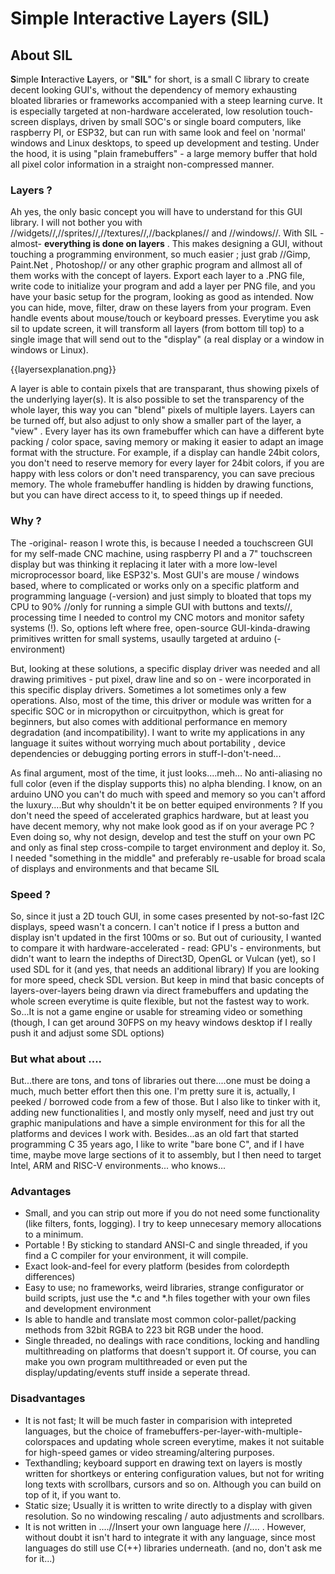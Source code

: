 # Simple Interactive Layers (SIL)

## About SIL

**S**imple **I**nteractive **L**ayers, or "**SIL**" for short, is a small C library to create decent looking GUI's, without the dependency of memory exhausting bloated libraries or frameworks accompanied with a steep learning curve. It is especially targeted at non-hardware accelerated, low resolution touch-screen displays, driven by small SOC's or single board computers, like raspberry PI,  or ESP32, but can run with same look and feel on 'normal' windows and Linux desktops, to speed up development and testing. 
Under the hood, it is using "plain framebuffers" - a large memory buffer that hold all pixel color information in a straight non-compressed manner.  

### Layers ?

Ah yes, the only basic concept you will have to understand for this GUI library. I will not bother you with //widgets//,//sprites//,//textures//,//backplanes// and //windows//. With SIL -almost- **everything is done on layers**  . This makes designing a GUI, without touching a programming environment, so much easier ; just grab //Gimp, Paint.Net , Photoshop// or any other graphic program and allmost all of them works with the concept of layers. Export each layer to a .PNG file, write code to initialize your program and add a layer per PNG file, and you have your basic setup for the program, looking as good as intended. Now you can hide, move, filter, draw on these layers from your program. Even handle events about mouse/touch or keyboard presses. Everytime you ask sil to update screen, it will transform all layers (from bottom till top) to a single image that will send out to the "display" (a real display or a window in windows or Linux).

{{layersexplanation.png}}

A layer is able to contain pixels that are transparant, thus showing pixels of the underlying layer(s). It is also possible to set the transparency of the whole layer, this way you can "blend" pixels of multiple layers. Layers can be turned off, but also adjust to only show a smaller part of the layer, a "view" . 
Every layer has its own framebuffer which can have a different byte packing / color space, saving memory or making it easier to adapt an image format with the structure. For example, if a display can handle 24bit colors, you don't need to reserve memory for every layer for 24bit colors, if you are happy with less colors or don't need transparency, you can save precious memory. The whole framebuffer handling is hidden by drawing functions, but you can have direct access to it, to speed things up if needed. 


### Why ?

The -original- reason I wrote this, is because I needed a touchscreen GUI for my self-made CNC machine, using raspberry PI and a 7" touchscreen display but was thinking it replacing it later with a more low-level microprocessor board, like ESP32's. Most GUI's are mouse / windows based, where to complicated or works only on a specific platform and programming language (-version) and just simply to bloated that tops my CPU to 90% //only for running a simple GUI with buttons and texts//, processing time I needed to control my CNC motors and monitor safety systems (!). So, options left where free, open-source GUI-kinda-drawing primitives written for small systems, usaully targeted at arduino (-environment)

But, looking at these solutions, a specific display driver was needed and all drawing primitives - put pixel, draw line and so on -  were incorporated in this specific display drivers. Sometimes a lot sometimes only a few operations. Also, most of the time, this driver or module  was written for a specific SOC or in micropython or circuitpython, which is great for beginners, but also comes with additional performance en memory degradation (and incompatibility). I want to write my applications in any language it suites without worrying much about portability , device dependencies or debugging porting errors in stuff-I-don't-need... 

As final argument, most of the time, it just looks....meh... No anti-aliasing no full color (even if the display supports this) no alpha blending.  I know, on an arduino UNO you can't do much with speed and memory so you can't afford the luxury....But why shouldn't it be on better equiped environments ? If you don't need the speed of accelerated graphics hardware, but at least you have decent memory, why not make look good as if on your average PC ? Even doing so, why not design, develop and test the stuff on your own PC and only as final step cross-compile to target environment and deploy it.
So, I needed "something in the middle" and preferably re-usable for broad scala of displays and environments and that became SIL

### Speed ?

So, since it just a 2D touch GUI, in some cases presented by not-so-fast I2C displays, speed wasn't a concern. I can't notice if I press a button and display isn't updated in the first 100ms or so. But out of curiousity, I wanted to compare it with hardware-accelerated - read: GPU's - environments, but didn't want to learn the indepths of Direct3D, OpenGL or Vulcan (yet), so I used SDL for it (and yes, that needs an additional library) If you are looking for more speed, check SDL version. But keep in mind that basic concepts of layers-over-layers being drawn via direct framebuffers and updating the whole screen everytime is quite flexible, but not the fastest way to work. So...It is not a game engine or usable for streaming video or something (though, I can get around 30FPS on my heavy windows desktop if I really push it and adjust some SDL options)

### But what about .... 

But...there are tons, and tons of libraries out there....one must be doing a much, much better effort then this one. I'm pretty sure it is, actually, I peeked / borrowed code from a few of those. But I also like to tinker with it, adding new functionalities I, and mostly only myself, need and just try out graphic manipulations and have a simple environment for this for all the platforms and devices I work with. Besides...as an old fart that started programming C 35 years ago, I like to write "bare bone C", and if I have time, maybe move large sections of it to assembly, but I then need to target Intel, ARM and RISC-V environments... who knows...

### Advantages
* Small, and you can strip out more if you do not need some functionality (like filters, fonts, logging). I try to keep unnecesary memory allocations to a minimum. 
* Portable ! By sticking to standard ANSI-C and single threaded, if you find a C compiler for your environment, it will compile.
* Exact look-and-feel for every platform (besides from colordepth differences)
* Easy to use; no frameworks, weird libraries, strange configurator or build scripts, just use the *.c and *.h files together with your own files and development environment
* Is able to handle and translate most common color-pallet/packing methods from 32bit RGBA to 223 bit RGB under the hood.
* Single threaded, no dealings with race conditions, locking and handling multithreading on platforms that doesn't support it. Of course, you can make you own program multithreaded or even put the display/updating/events stuff inside a seperate thread.

### Disadvantages
* It is not fast; It will be much faster in comparision with intepreted languages, but the choice of framebuffers-per-layer-with-multiple-colorspaces and updating whole screen everytime, makes it not suitable for high-speed games or video streaming/altering purposes.
* Texthandling; keyboard support en drawing text on layers is mostly written for shortkeys or entering configuration values, but not for writing long texts with scrollbars, cursors and so on. Although you can build on top of it, if you want to. 
* Static size; Usually it is written to write directly to a display with given resolution. So no windowing rescaling / auto adjustments and scrollbars.
* It is not written in  ....//Insert your own language here //.... . However, without doubt it isn't hard to integrate it with any language, since most languages do still use C(++)   libraries underneath. (and no, don't ask me for it...)



